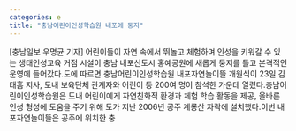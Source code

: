 ```yaml
---
categories: e
title: "충남어린이인성학습원 내포에 둥지"
---
```

[충남일보 우명균 기자] 어린이들이 자연 속에서 뛰놀고 체험하며 인성을 키워갈 수 있는 생태인성교육 거점 시설이 충남 내포신도시 홍예공원에 새롭게 둥지를 틀고 본격적인 운영에 들어갔다.도에 따르면 충남어린이인성학습원 내포자연놀이뜰 개원식이 23일 김태흠 지사, 도내 보육단체 관계자와 어린이 등 200여 명이 참석한 가운데 열렸다.충남어린이인성학습원은 도내 어린이에게 자연친화적 환경과 체험 학습 활동을 제공, 올바른 인성 형성에 도움을 주기 위해 도가 지난 2006년 공주 계룡산 자락에 설치했다.이번 내포자연놀이뜰은 공주에 위치한 충